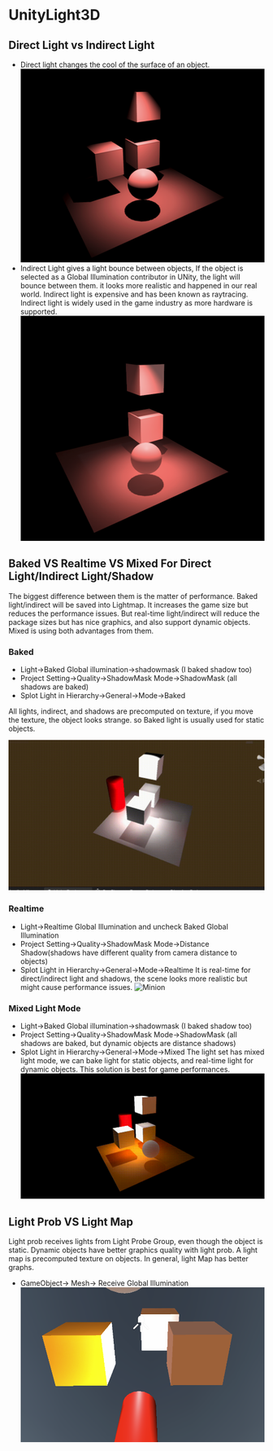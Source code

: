 # UnityLight3D
## Direct Light vs Indirect Light
- Direct light changes the cool of the surface of an object.
![Minion](./MarkDownImage/DirectLight.png)
- Indirect Light gives a light bounce between objects, If the object is selected as a Global Illumination contributor in UNity, the light will bounce between them. it looks more realistic and happened in our real world. Indirect light is expensive and has been known as raytracing. Indirect light is widely used in the game industry as more hardware is supported.
![Minion](./MarkDownImage/InDirectLight.png)

## Baked VS Realtime VS Mixed For Direct Light/Indirect Light/Shadow
The biggest difference between them is the matter of performance. Baked light/indirect will be saved into Lightmap. It increases the game size but reduces the performance issues. But real-time light/indirect will reduce the package sizes but has nice graphics, and also support dynamic objects. Mixed is using both advantages from them.

### Baked
- Light->Baked Global illumination->shadowmask (I baked shadow too)
- Project Setting->Quality->ShadowMask Mode->ShadowMask (all shadows are baked)
- Splot Light in Hierarchy->General->Mode->Baked

All lights, indirect, and shadows are precomputed on texture, if you move the texture, the object looks strange. so Baked light is usually used for static objects.

![Minion](./MarkDownImage/Bake.gif)

### Realtime
- Light->Realtime Global Illumination and uncheck Baked Global Illumination
- Project Setting->Quality->ShadowMask Mode->Distance Shadow(shadows have different quality from camera distance to objects)
- Splot Light in Hierarchy->General->Mode->Realtime
It is real-time for direct/indirect light and shadows, the scene looks more realistic but might cause performance issues.
![Minion](./MarkDownImage/RealTime.gif)

### Mixed Light Mode
- Light->Baked Global illumination->shadowmask (I baked shadow too)
- Project Setting->Quality->ShadowMask Mode->ShadowMask (all shadows are baked, but dynamic objects are distance shadows)
- Splot Light in Hierarchy->General->Mode->Mixed
The light set has mixed light mode, we can bake light for static objects, and real-time light for dynamic objects. This solution is best for game performances.
![Minion](./MarkDownImage/MixedLight.gif)

## Light Prob VS Light Map
Light prob receives lights from Light Probe Group, even though the object is static. Dynamic objects have better graphics quality with light prob. A light map is precomputed texture on objects. In general, light Map has better graphs.
- GameObject-> Mesh-> Receive Global Illumination
![Minion](./MarkDownImage/probvsmap.png)